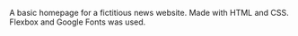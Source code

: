 A basic homepage for a fictitious news website. Made with HTML and CSS. Flexbox and Google Fonts was used.